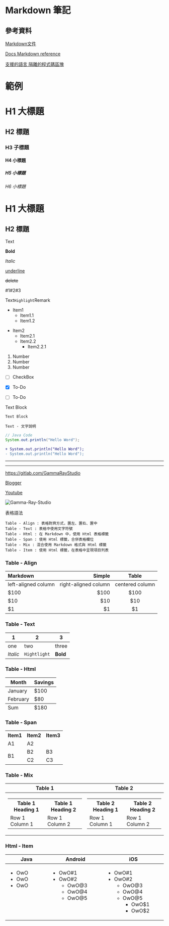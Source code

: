 # Markdown 筆記

## 參考資料

[Markdown文件](https://markdown.tw/)

[Docs Markdown reference](https://docs.microsoft.com/en-us/contribute/markdown-reference)

[支援的語言 隔離的程式碼區塊](https://docs.microsoft.com/zh-tw/contribute/code-in-docs#supported-languages)

# 範例

# H1 大標題
## H2 標題
### H3 子標題
#### H4 小標題
##### H5 小標題
###### H6 小標題

H1 大標題
======

H2 標題
------

Text

**Bold**

*Italic*

<u>underline</u>

~~delete~~

\#1\#2\#3

Text`Highlight`Remark

+ Item1
    + Item1.1
    + Item1.2

- Item2
    - Item2.1
    - Item2.2
        * Item2.2.1

1. Number
2. Number
3. Number

- [ ] CheckBox
+ [X] To-Do
* [ ] To-Do

Text Block

	Text Block

```
Text - 文字說明
```

```java
// Java Code
System.out.println("Hello Word");
```

```diff
+ System.out.println("Hello Word");
- System.out.println("Hello Word");
```

---

***

<https://gitlab.com/GammaRayStudio>

[Blogger](https://gamma-ray-studio.blogspot.com/)

[Youtube]

[YouTube]: https://www.youtube.com/user/rhxs020

![Gamma-Ray-Studio](assets/001/gamma-ray-studio.png)

表格語法

	Table - Align : 表格對齊方式，置左、置右、置中
	Table - Text : 表格中使用文字符號
	Table - Html : 在 Markdown 中，使用 Html 表格標籤
	Table - Span : 使用 Html 標籤，合併表格欄位
	Table - Mix : 混合使用 Markdown 格式與 Html 標籤
	Table - Item : 使用 Html 標籤，在表格中呈現項目列表

### Table - Align

| Markdown             | Simple               | Table           |
| :------------------- | -------------------: |:---------------:|
| left-aligned column  | right-aligned column | centered column |
| $100                 | $100                 | $100            |
| $10                  | $10                  | $10             |
| $1                   | $1                   | $1              |

### Table - Text

1 | 2 | 3
--- | --- | ---
one | two | three
*Italic* | `Hightlight` | **Bold**

### Table - Html

<table>
  <thead>
    <tr>
      <th>Month</th>
      <th>Savings</th>
    </tr>
  </thead>
  <tbody>
    <tr>
      <td>January</td>
      <td>$100</td>
    </tr>
    <tr>
      <td>February</td>
      <td>$80</td>
    </tr>
  </tbody>
  <tfoot>
    <tr>
      <td>Sum</td>
      <td>$180</td>
    </tr>
  </tfoot>
</table>

### Table - Span

<table>
  <tr>
    <th>Item1</th>
    <th>Item2</th>
    <th>Item3</th>
  </tr>
  <tr>
    <td>A1</td>
    <td colspan="2">A2</td>
  </tr>
  <tr>
    <td rowspan="2">B1</td>
    <td>B2</td>
    <td>B3</td>
  </tr>
  <tr>
    <td>C2</td>
    <td>C3</td>
  </tr>
</table>

### Table - Mix

|Table 1|Table 2|
|--|--|
|<table> <tr><th>Table 1 Heading 1</th><th>Table 1 Heading 2</th></tr><tr><td>Row 1 Column 1</td><td>Row 1 Column 2</td></tr> </table>| <table> <tr><th>Table 2 Heading 1</th><th>Table 2 Heading 2</th></tr><tr><td>Row 1 Column 1</td><td>Row 1 Column 2</td></tr> </table>|

### Html - Item
<table>
  <thead>
    <tr>
      <th>Java</th>
      <th>Android</th>
      <th>iOS</th>
    </tr>
  </thead>
  <tbody>
    <tr>
      <td valign="top" width="300">
          <ul>
              <li>OwO</li>
              <li>OwO</li>
              <li>OwO</li>
          </ul>
      </td>
      <td valign="top" width="300">
         <ul>
         <li>OwO#1</li>
            <li>OwO#2
               <ul>
                <li>OwO@3</li>
                <li>OwO@4</li>
                <li>OwO@5</li>
                </ul>
            </li>
          </ul>
      </td>
      <td valign="top" width="300">
        <ul>
         <li>OwO#1</li>
            <li>OwO#2
               <ul>
                <li>OwO@3</li>
                <li>OwO@4</li>
                <li>OwO@5
                <ul>
                    <li>OwO$1</li>
                    <li>OwO$2</li>
                </ul>
                </li>
            </ul>
        </li>
        </ul>
      </td>
    </tr>
  </tbody>
</table>
